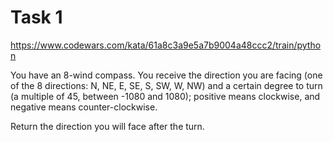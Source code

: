 # Task 1

https://www.codewars.com/kata/61a8c3a9e5a7b9004a48ccc2/train/python

You have an 8-wind compass. You receive the direction you are facing (one of the 8 directions: N, NE, E, SE, S, SW, W, NW) and a certain degree to turn (a multiple of 45, between -1080 and 1080); positive means clockwise, and negative means counter-clockwise.

Return the direction you will face after the turn.